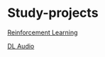# Study-projects

[Reinforcement Learning](https://github.com/katyanaveka/Study-projects/tree/main/RL)

[DL Audio](https://github.com/katyanaveka/Study-projects/tree/main/Audio%20DL)
